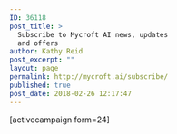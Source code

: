 ```yaml
---
ID: 36118
post_title: >
  Subscribe to Mycroft AI news, updates
  and offers
author: Kathy Reid
post_excerpt: ""
layout: page
permalink: http://mycroft.ai/subscribe/
published: true
post_date: 2018-02-26 12:17:47
---
```

[activecampaign form=24]